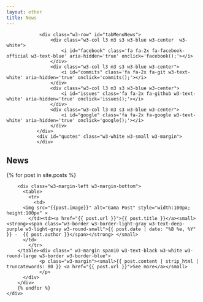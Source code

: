 ```yaml
---
layout: other
title: News
---
```


<div  class="w3-quarter w3-round-large w3-white w3-border w3-border-grey w3-margin-left">
        
                <div class="w3-row" id="tabMenuNews">
                    <div class="w3-col l3 m3 s3 w3-blue w3-center  w3-white">
                        <i id="facebook" class='fa fa-2x fa-facebook-official w3-text-blue' aria-hidden='true' onclick='facebook();'></i>
                    </div>
                    <div class="w3-col l3 m3 s3 w3-blue w3-center">
                        <i id="commits" class='fa fa-2x fa-git w3-text-white' aria-hidden='true' onclick='commits();'></i>
                    </div>
                    <div class="w3-col l3 m3 s3 w3-blue w3-center">
                        <i id="issues" class='fa fa-2x fa-github w3-text-white' aria-hidden='true' onclick='issues();'></i>
                    </div>
                    <div class="w3-col l3 m3 s3 w3-blue w3-center">
                        <i id="google" class='fa fa-2x fa-google w3-text-white' aria-hidden='true' onclick='google();'></i>
                    </div>
               </div>
               <div id="quotes" class="w3-white w3-small w3-margin">
               </div>
 </div>
<div class="w3-row-padding w3-container w3-threequarter w3-content">
    <h2> News </h2>
    <div >
    	{% for post in site.posts %}
            
        <div class="w3-margin-left w3-margin-bottom">
          <table>
            <tr>
              <td>
          <img src="{{post.image}}" alt="Gama Post" style="width:100px; height:100px" >
            </td><td><a href="{{ post.url }}">{{ post.title }}</a><small>   <strong><span class="w3-border w3-border-light-gray w3-text-deep-purple w3-light-gray w3-round-small">{{ post.date | date: "%B %e, %Y" }} -  {{ post.author }}</span></strong> </small>			
          </td>
            </tr>
        </table><div class=" w3-margin span10 w3-text-black w3-white w3-round-large w3-border w3-border-blue">
                <p class="w3-margin"><small>{{ post.content | strip_html | truncatewords: 80 }} <a href="{{ post.url }}">See more</a></small>
                </p>
          </div>
        </div>	
        {% endfor %}	
    </div>
</div>
<script>
   function truncate(str, no_words) 
   {
        return str.split(" ").splice(0,no_words).join(" ");
   }
  $( document ).ready(function() 
  {
    facebook();
  });
  function facebook()
  {
        $.getJSON('https://graph.facebook.com/238065426321929/feed?access_token=229040647557399|MQKFlFYX7YW25XGj4GUYZ7B1lcY', function(data) 
        {
		var ahtml="";
		for(var i = 0; i < 5; i++) 
                {
		
			var d = new Date(data["data"][i]["created_time"]);
			ahtml=ahtml+"<div class=''>";
			if("message" in data["data"][i])
			{
				ahtml=ahtml+"<small><strong class='w3-light-gray w3-text-deep-purple'> "+d.toDateString() + "</strong></small><p>"+truncate(data["data"][i]["message"] ,20)+"...<a href='https://facebook.com/"+data["data"][i]["id"].replace("_","/posts/")+ "'>See more</a>";
			}
			else
			{
				ahtml=ahtml+"<small><strong class='w3-light-gray w3-text-deep-purple'> "+d.toDateString() + "</strong></small><p>"+truncate(data["data"][i]["story"] ,20)+"...<a href='https://facebook.com/"+data["data"][i]["id"].replace("_","/posts/")+ "'>See more</a>";
			}
			ahtml=ahtml+"</p></div>";
		}
		ahtml=ahtml+"";
		$("#quotes").html(ahtml);
		$("#quotes").linkify();
                $("#tabMenuNews").html("<div class=\"w3-col l3 m3 s3 w3-white w3-center\"><i id=\"facebook\" class=\"fa fa-2x fa-facebook-official w3-text-blue\" aria-hidden=\"true\" onclick=\"facebook();\"></i></div><div class=\"w3-col l3 m3 s3 w3-blue w3-center\"><i id=\"commits\" class=\"fa fa-2x fa-git w3-text-white\" aria-hidden=\"true\" onclick=\"commits();\"></i></div><div class=\"w3-col l3 m3 s3 w3-blue w3-center\"><i id=\"issues\" class=\"fa fa-2x fa-github w3-text-white\" aria-hidden=\"true\" onclick=\"issues();\"></i></div><div class=\"w3-col l3 m3 s3 w3-blue w3-center  w3-blue\"><i id=\"google\" class=\"fa fa-2x fa-google w3-text-white\" aria-hidden=\"true\" onclick=\"google();\"></i></div>");
        
	});
  }
  
  function issues()
  {
       		
        $.getJSON('https://api.github.com/repos/gama-platform/gama/issues', function(data) 
        {
                var ahtml="";
                for(var i = 0; i < 5; i++) {
                        ahtml=ahtml+"<div class=''>";
                        var d = new Date(data[i]["created_at"]);
                        ahtml=ahtml+"<small><strong class='w3-light-gray w3-text-deep-purple'> "+d.toDateString() + "</strong></small><p>"+data[i]["title"]+" by "+data[i]["user"]["login"]+" <a href='"+data[i]["html_url"]+"'> See more</a>";
                        ahtml=ahtml+"</p></div>";
                }
                ahtml=ahtml+"";
                $("#quotes").html(ahtml);
                $("#quotes").linkify();
                $("#tabMenuNews").html("<div class=\"w3-col l3 m3 s3 w3-blue w3-center\"><i id=\"facebook\" class=\"fa fa-2x fa-facebook-official w3-text-white\" aria-hidden=\"true\" onclick=\"facebook();\"></i></div><div class=\"w3-col l3 m3 s3 w3-blue w3-center\"><i id=\"commits\" class=\"fa fa-2x fa-git w3-text-white\" aria-hidden=\"true\" onclick=\"commits();\"></i></div><div class=\"w3-col l3 m3 s3 w3-white w3-center\"><i id=\"issues\" class=\"fa fa-2x fa-github w3-text-blue\" aria-hidden=\"true\" onclick=\"issues();\"></i></div><div class=\"w3-col l3 m3 s3 w3-blue w3-center  w3-blue\"><i id=\"google\" class=\"fa fa-2x fa-google w3-text-white\" aria-hidden=\"true\" onclick=\"google();\"></i></div>");
        
        });
  }
  function commits()
  {
       		
        $.getJSON('https://api.github.com/repos/gama-platform/gama/commits', function(data) 
        {
                var ahtml="";
                for(var i = 0; i < 5; i++) 
                {
                        ahtml=ahtml+"<div class=''>";
                        var d = new Date(data[i]["commit"]["author"]["date"]);
                        ahtml=ahtml+"<small><strong class='w3-light-gray w3-text-deep-purple'> "+d.toDateString() + "</strong></small><p>"+data[i]["commit"]["message"]+" by "+data[i]["commit"]["author"]["name"]+" <a href='"+data[i]["html_url"]+"'> See more</a>";
                        ahtml=ahtml+"</p></div>";
                }
                ahtml=ahtml+"";
                $("#quotes").html(ahtml);
                $("#quotes").linkify();
                $("#tabMenuNews").html("<div class=\"w3-col l3 m3 s3 w3-blue w3-center\"><i id=\"facebook\" class=\"fa fa-2x fa-facebook-official w3-text-white\" aria-hidden=\"true\" onclick=\"facebook();\"></i></div><div class=\"w3-col l3 m3 s3 w3-white w3-center\"><i id=\"commits\" class=\"fa fa-2x fa-git w3-text-blue\" aria-hidden=\"true\" onclick=\"commits();\"></i></div><div class=\"w3-col l3 m3 s3 w3-blue w3-center\"><i id=\"issues\" class=\"fa fa-2x fa-github w3-text-white\" aria-hidden=\"true\" onclick=\"issues();\"></i></div><div class=\"w3-col l3 m3 s3 w3-blue w3-center  w3-blue\"><i id=\"google\" class=\"fa fa-2x fa-google w3-text-white\" aria-hidden=\"true\" onclick=\"google();\"></i></div>");
        
        });
  }
  
  function google()
  {
       		
        $.getJSON('https://api.rss2json.com/v1/api.json?rss_url=https%3A%2F%2Fgroups.google.com%2Fforum%2Ffeed%2Fgama-platform%2Ftopics%2Frss.xml%3Fnum%3D15', function(data) 
        {
                var ahtml="";
                for(var i = 0; i < 5; i++) {
                        ahtml=ahtml+"<div class=''>";
                        var d = new Date(data["items"][i]["pubDate"]);
                        ahtml=ahtml+"<small><strong class='w3-light-gray w3-text-deep-purple'> "+d.toDateString() + "</strong></small><p>"+data["items"][i]["title"]+" by "+data["items"][i]["author"]+" <a href='"+data["items"][i]["link"]+"'> See more</a>";
                        ahtml=ahtml+"</p></div>";

                }
                ahtml=ahtml+"";
                $("#quotes").html(ahtml);
                $("#quotes").linkify();
                $("#tabMenuNews").html("<div class=\"w3-col l3 m3 s3 w3-blue w3-center\"><i id=\"facebook\" class=\"fa fa-2x fa-facebook-official w3-text-white\" aria-hidden=\"true\" onclick=\"facebook();\"></i></div><div class=\"w3-col l3 m3 s3 w3-blue w3-center\"><i id=\"commits\" class=\"fa fa-2x fa-git w3-text-white\" aria-hidden=\"true\" onclick=\"commits();\"></i></div><div class=\"w3-col l3 m3 s3 w3-blue w3-center\"><i id=\"issues\" class=\"fa fa-2x fa-github w3-text-white\" aria-hidden=\"true\" onclick=\"issues();\"></i></div><div class=\"w3-col l3 m3 s3 w3-blue w3-center  w3-white\"><i id=\"google\" class=\"fa fa-2x fa-google w3-text-blue\" aria-hidden=\"true\" onclick=\"google();\"></i></div>");
        });
  }
  
</script>